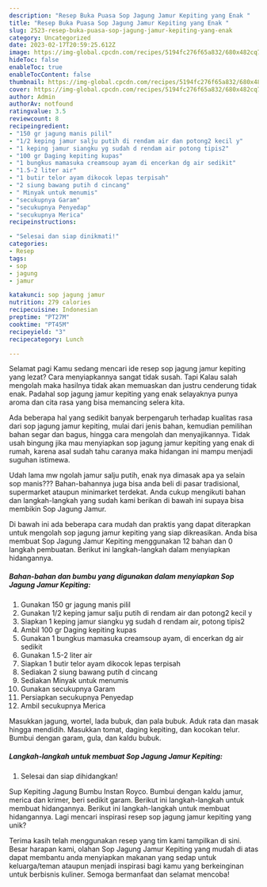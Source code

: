 ```yaml
---
description: "Resep Buka Puasa Sop Jagung Jamur Kepiting yang Enak "
title: "Resep Buka Puasa Sop Jagung Jamur Kepiting yang Enak "
slug: 2523-resep-buka-puasa-sop-jagung-jamur-kepiting-yang-enak
category: Uncategorized
date: 2023-02-17T20:59:25.612Z
image: https://img-global.cpcdn.com/recipes/5194fc276f65a832/680x482cq70/sop-jagung-jamur-kepiting-foto-resep-utama.jpg
hideToc: false
enableToc: true
enableTocContent: false
thumbnail: https://img-global.cpcdn.com/recipes/5194fc276f65a832/680x482cq70/sop-jagung-jamur-kepiting-foto-resep-utama.jpg
cover: https://img-global.cpcdn.com/recipes/5194fc276f65a832/680x482cq70/sop-jagung-jamur-kepiting-foto-resep-utama.jpg
author: Admin
authorAv: notfound
ratingvalue: 3.5
reviewcount: 8
recipeingredient:
- "150 gr jagung manis pilil"
- "1/2 keping jamur salju putih di rendam air dan potong2 kecil y"
- "1 keping jamur siangku yg sudah d rendam air potong tipis2"
- "100 gr Daging kepiting kupas"
- "1 bungkus mamasuka creamsoup ayam di encerkan dg air sedikit"
- "1.5-2 liter air"
- "1 butir telor ayam dikocok lepas terpisah"
- "2 siung bawang putih d cincang"
- " Minyak untuk menumis"
- "secukupnya Garam"
- "secukupnya Penyedap"
- "secukupnya Merica"
recipeinstructions:

- "Selesai dan siap dinikmati!"
categories:
- Resep
tags:
- sop
- jagung
- jamur

katakunci: sop jagung jamur 
nutrition: 279 calories
recipecuisine: Indonesian
preptime: "PT27M"
cooktime: "PT45M"
recipeyield: "3"
recipecategory: Lunch

---
```



Selamat pagi Kamu sedang mencari ide resep sop jagung jamur kepiting yang lezat? Cara menyiapkannya sangat tidak susah. Tapi Kalau salah mengolah maka hasilnya tidak akan memuaskan dan justru cenderung tidak enak. Padahal sop jagung jamur kepiting yang enak selayaknya punya aroma dan cita rasa yang bisa memancing selera kita.


Ada beberapa hal yang sedikit banyak berpengaruh terhadap kualitas rasa dari sop jagung jamur kepiting, mulai dari jenis bahan, kemudian pemilihan bahan segar dan bagus, hingga cara mengolah dan menyajikannya. Tidak usah bingung jika mau menyiapkan sop jagung jamur kepiting yang enak di rumah, karena asal sudah tahu caranya maka hidangan ini mampu menjadi suguhan istimewa.

Udah lama mw ngolah jamur salju putih, enak nya dimasak apa ya selain sop manis??? Bahan-bahannya juga bisa anda beli di pasar tradisional, supermarket ataupun minimarket terdekat. Anda cukup mengikuti bahan dan langkah-langkah yang sudah kami berikan di bawah ini supaya bisa membikin Sop Jagung Jamur.


Di bawah ini ada beberapa cara mudah dan praktis yang dapat diterapkan untuk mengolah sop jagung jamur kepiting yang siap dikreasikan. Anda bisa membuat Sop Jagung Jamur Kepiting menggunakan 12 bahan dan 0 langkah pembuatan. Berikut ini langkah-langkah dalam menyiapkan hidangannya.

<!--inarticleads1-->

##### Bahan-bahan dan bumbu yang digunakan dalam menyiapkan Sop Jagung Jamur Kepiting:

1. Gunakan 150 gr jagung manis pilil
1. Gunakan 1/2 keping jamur salju putih di rendam air dan potong2 kecil y
1. Siapkan 1 keping jamur siangku yg sudah d rendam air, potong tipis2
1. Ambil 100 gr Daging kepiting kupas
1. Gunakan 1 bungkus mamasuka creamsoup ayam, di encerkan dg air sedikit
1. Gunakan 1.5-2 liter air
1. Siapkan 1 butir telor ayam dikocok lepas terpisah
1. Sediakan 2 siung bawang putih d cincang
1. Sediakan  Minyak untuk menumis
1. Gunakan secukupnya Garam
1. Persiapkan secukupnya Penyedap
1. Ambil secukupnya Merica


Masukkan jagung, wortel, lada bubuk, dan pala bubuk. Aduk rata dan masak hingga mendidih. Masukkan tomat, daging kepiting, dan kocokan telur. Bumbui dengan garam, gula, dan kaldu bubuk. 

<!--inarticleads2-->

##### Langkah-langkah untuk membuat Sop Jagung Jamur Kepiting:


1. Selesai dan siap dihidangkan!

Sup Kepiting Jagung Bumbu Instan Royco. Bumbui dengan kaldu jamur, merica dan krimer, beri sedikit garam. Berikut ini langkah-langkah untuk membuat hidangannya. Berikut ini langkah-langkah untuk membuat hidangannya. Lagi mencari inspirasi resep sop jagung jamur kepiting yang unik? 

Terima kasih telah menggunakan resep yang tim kami tampilkan di sini. Besar harapan kami, olahan Sop Jagung Jamur Kepiting yang mudah di atas dapat membantu anda menyiapkan makanan yang sedap untuk keluarga/teman ataupun menjadi inspirasi bagi kamu yang berkeinginan untuk berbisnis kuliner. Semoga bermanfaat dan selamat mencoba!
